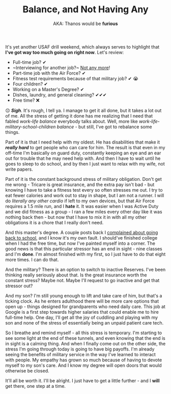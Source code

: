 ﻿---
title: Balance, and Not Having Any
subtitle: "AKA: Thanos would be **furious**"
snippet: "It’s yet another USAF drill weekend, which always serves to highlight that **I’ve got way too much going on right now**."
tags: rants
image: "/images/post-content/balance.jpg"
---

It's yet another USAF drill weekend, which always serves to highlight that **I've got way too much going on right now**.  Let's review:

- Full-time job?  ✔
- ~Interviewing for another job?~ [Not any more](/blog/2022-02-19-google-here-i-come.md)!
- Part-time job with the Air Force? ✔
- Fitness test requirements because of that military job? ✔ 😭
- Four children? ✔
- Working on a Master's Degree? ✔
- Dishes, laundry, and general cleaning? ✔✔✔
- Free time? ❌

😔 ***Sigh***.  It's rough, I tell ya.  I manage to get it all done, but it takes a lot out of me.  All the stress of getting it done has me realizing that I need that fabled *work-life balance* everybody talks about.  Well, more like *work-life-military-school-children balance* - but still, I've got to rebalance some things.

Part of it is that I need help with my oldest.  He has disabilities that make it ***really hard*** to get people who can care for him.  The result is that even in my off-time I'm basically on guard duty, constantly keeping an eye and an ear out for trouble that he may need help with.  And then I have to wait until he goes to sleep to do school, and by then I just want to relax with my wife, not write papers.

Part of it is the constant background stress of military obligation.  Don't get me wrong - Tricare is great insurance, and the extra pay isn't bad - but knowing I have to take a fitness test every so often stresses me out.  I try to eat fewer calories and work out to stay in shape, but I am not a runner.  I will do *literally any other cardio* if left to my own devices, but that Air Force requires a 1.5 mile run, and I **hate** it.  It was easier when I was Active Duty and we did fitness as a group - I ran a few miles every other day like it was nothing back then - but now that I have to mix it in with all my other obligations it is a chore that I really don't need.

And this master's degree.  A couple posts back I [complained about going back to school](/blog/2022-01-22-back-to-school.md), and I know it's my own fault.  I should've finished college when I had the free time, but now I've painted myself into a corner.  The good news is that this particular stressor has an end in sight - nine classes and I'm **done**.  I'm almost finished with my first, so I just have to do that eight more times.  I can do that.

And the military?  There is an option to switch to inactive Reserves.  I've been thinking really seriously about that.  Is the great insurance worth the constant stress?  Maybe not.  Maybe I'll request to go inactive and get that stressor out?

And my son?  I'm still young enough to lift and take care of him, but that's a ticking clock.  As he enters adulthood there will be more care options that open up - things designed for grandparents who need daily care.  This job at Google is a first step towards higher salaries that could enable me to hire full-time help.  One day, I'll get all the joy of cuddling and playing with my son and none of the stress of essentially being an unpaid patient care tech.

So I breathe and remind myself - all this stress is temporary.  I'm starting to see some light at the end of these tunnels, and even knowing that the end is in sight is a calming thing.  And when I finally come out on the other side, the stress I'm going through today is going to have big payoffs.  I'm already seeing the benefits of military service in the way I've learned to interact with people.  My empathy has grown so much because of having to devote myself to my son's care.  And I know my degree will open doors that would otherwise be closed.

It'll all be worth it.  I'll be alright.  I just have to get a little further - and I **will** get there, one step at a time.